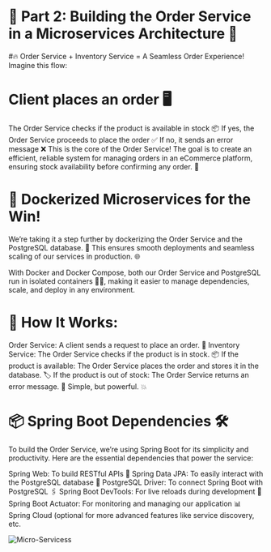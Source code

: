 # 🚀 Part 2: Building the Order Service in a Microservices Architecture 🛒



#🔥 Order Service + Inventory Service = A Seamless Order Experience!
Imagine this flow:

# Client places an order 🖥️
The Order Service checks if the product is available in stock 📦
If yes, the Order Service proceeds to place the order ✅
If no, it sends an error message ❌
This is the core of the Order Service! The goal is to create an efficient, reliable system for managing orders in an eCommerce platform, ensuring stock availability before confirming any order. 🙌

# 🚢 Dockerized Microservices for the Win!
We’re taking it a step further by dockerizing the Order Service and the PostgreSQL database. 🎉 This ensures smooth deployments and seamless scaling of our services in production. 🌐

With Docker and Docker Compose, both our Order Service and PostgreSQL run in isolated containers 🧑‍💻, making it easier to manage dependencies, scale, and deploy in any environment.

# 🌟 How It Works:
Order Service: A client sends a request to place an order. 📨
Inventory Service: The Order Service checks if the product is in stock. 📦
If the product is available: The Order Service places the order and stores it in the database. 🏷️
If the product is out of stock: The Order Service returns an error message. 🚫
Simple, but powerful. 💥

# 📦 Spring Boot Dependencies 🛠️
To build the Order Service, we’re using Spring Boot for its simplicity and productivity. Here are the essential dependencies that power the service:

Spring Web: To build RESTful APIs 🚀
Spring Data JPA: To easily interact with the PostgreSQL database 💾
PostgreSQL Driver: To connect Spring Boot with PostgreSQL 🖇️
Spring Boot DevTools: For live reloads during development 🔄
Spring Boot Actuator: For monitoring and managing our application 📊
Spring Cloud (optional for more advanced features like service discovery, etc.

![Micro-Servicess](https://github.com/user-attachments/assets/8a0450a3-ab94-49d8-8131-7e8ed50878af)


